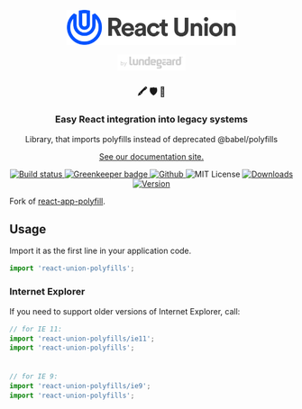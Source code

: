<p align="center">
  <a href="https://react-union.org">
    <img alt="React Union" src="https://github.com/lundegaard/react-union/raw/master/logo.svg" width="300" />
  </a>
</p>

<p align="center">
  <a href="https://lundegaard.eu">
    <img alt="by Lundegaard" src="https://github.com/lundegaard/react-union/raw/master/by-lundegaard.png" width="120" />
  </a>
</p>

<h3 align="center">
🖍️ 🛡  🚀
</h3>

<h3 align="center">
Easy React integration into legacy systems 
</h3>

<p align="center">
Library, that imports polyfills instead of deprecated @babel/polyfills
</p>

<p align="center">
<a href="https://react-union.org">See our documentation site.</a>
</p>

<p align="center">

<a href="https://travis-ci.org/lundegaard/react-union">
<img src="https://img.shields.io/travis/lundegaard/react-union/master.svg?style=flat-square" alt="Build status" />
</a>

<a href="https://greenkeeper.io/">
<img src="https://badges.greenkeeper.io/lundegaard/react-union.svg" alt="Greenkeeper badge" />
</a>

<a href="https://github.com/lundegaard/react-union">
<img src="https://flat.badgen.net/badge/-/github?icon=github&label" alt="Github" />
</a>

<img src="https://flat.badgen.net/badge/license/MIT/blue" alt="MIT License" />

<a href="https://www.npmjs.com/package/react-union">
<img src="https://flat.badgen.net/npm/dm/react-union" alt="Downloads" />
</a>

<a href="https://www.npmjs.com/package/react-union">
<img src=" https://flat.badgen.net/npm/v/react-union" alt="Version" />
</a>
</p>

Fork of [react-app-polyfill](https://github.com/facebook/create-react-app/).


## Usage

Import it as the first line in your application code.

```js
import 'react-union-polyfills';
```

### Internet Explorer

If you need to support older versions of Internet Explorer, call:

```js
// for IE 11:
import 'react-union-polyfills/ie11';
import 'react-union-polyfills';


// for IE 9:
import 'react-union-polyfills/ie9';
import 'react-union-polyfills';
```
